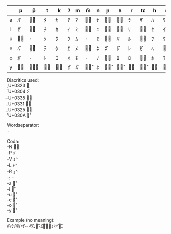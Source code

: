 
|   | p | p̈ | t | k | ʔ | m | m̈ | n | ɲ | ʙ | r | tɕ | h | ɸ | v̈ | ʃ | ç | ł | l |
|---|---|---|---|---|---|---|---|---|---|---|---|---|---|---|---|---|---|---|---|
| a | ﾊ̄ | ﾊ̥ | ﾀ | ｶ | ｱ | ﾏ | ﾏ̥ | ﾅ | ﾅ̅ | ﾗ̵| ﾗ | ｻ̄ | ﾊ | ﾜ  | ﾜ̥ | ｻ | ｶ̄ | ﾀ̄ | ﾗ̥ | 
| i | ｾ̄ | ｾ̥ | ﾁ | ｷ | ｲ | ﾐ | ﾐ̥ | ﾆ | ﾆ̥ | ﾘ̵| ﾘ | ｼ̵| ｾ | ｲ̄ | ｲ̵| ｼ | ｷ̥ | ﾁ̥ | ﾘ̥ | 
| u | ﾌ̵| ･  | ﾂ | ｸ | ｳ | ﾑ | ･   | ﾇ | ﾇ̥ | ﾙ̄ | ﾙ | ｽ̵| ﾌ | ｳ̄ | ･   | ｽ | ｸ̄ | ﾂ̵| ﾙ̥ | 
| e | ﾍ̄ | ﾍ̥ | ﾃ | ｹ | ｴ | ﾒ | ﾒ̥ | ﾈ | ﾈ̄ | ﾚ̄ | ﾚ | ｾ̄ | ﾍ | ｴ̵| ｴ̥ | ｾ | ｹ̵| ﾃ̥ | ﾚ̥ | 
| o | ﾎ̄ | ･  | ﾄ | ｺ | ｵ | ﾓ | ･   | ﾉ | ﾉ̥ | ﾛ  | ﾛ | ｿ̵| ﾎ | ｦ  | ･   | ｿ | ｺ̥ | ﾄ̄ | ﾛ̥ | 
| y | ﾍ̵ |ﾊ̵̥ | ﾃ̵| ｸ̵| ｵ̄ | ﾑ̄ | ﾑ̥̄ | ﾈ | ﾈ̥̄ | ﾙ̥̄ | ﾙ̥ | ｻ̥̄ | ﾊ̵| ｲ̥̄ | ｲ̵̥ | ｻ̥ | ｸ̵| ﾄ̥ | ﾚ̄ ̥ |

Diacritics used:  
 ̣  U+0323 ﾝ̣  
 ̄  U+0304 ﾝ̄  
 ̶ U+0335 ﾝ̵  
 ̱  U+0331 ﾝ̱  
 ̥  U+0325 ﾝ̥  
 ̊  U+030A ﾝ̊  

Wordseparator:  
･

Coda:  
-N ﾝ̵  
-P ｯ̄  
-V ｭ̀  
-L ｬ̀  
-R ｮ̀  
-: ｰ  
-a ｧ̊  
-i ｨ̊  
-u ｩ̊  
-e ｪ̊  
-o ｫ̊  
-y ｭ̊  


Example (no meaning):  
ﾊ̄ｬ̀ｳｯ̄ﾊ̄ｮ̀･ｻ̄ｰ･ﾈ̄ｸ̄ｺｪ̊･ﾑ̄ｧ̊ｼ̵ｭ̀･ﾊ̄ｨ̊｡
